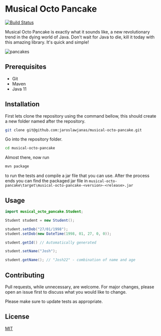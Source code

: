 # Musical Octo Pancake

[![Build Status](https://app.travis-ci.com/jaroslawjanas/musical-octo-pancake.svg?branch=master)](https://app.travis-ci.com/jaroslawjanas/musical-octo-pancake)

Musical Octo Pancake is exactly what it sounds like, a new revolutionary trend in the dying world of Java. Don't wait for Java to die, kill it today with this amazing library. It's quick and simple!

![pancakes](https://i.imgur.com/2KnUGad.png)

## Prerequisites
- Git
- Maven
- Java 11

## Installation

First lets clone the repository using the command bellow, this should create a new folder named after the repository.

```bash
git clone git@github.com:jaroslawjanas/musical-octo-pancake.git
```

Go into the repository folder.

```bash
cd musical-octo-pancake
```

Almost there, now run

```bash
mvn package
```

to run the tests and compile a jar file that you can use. After the process ends you can find the packaged jar file in `musical-octo-pancake\target\musical-octo-pancake-<version>-<release>.jar`

## Usage

```java
import musical_octo_pancake.Student;

Student student = new Student();

student.setDob("27/01/1998");
student.setDob(new DateTime(1998, 01, 27, 0, 0));

student.getId() // Automatically generated

student.setName("Josh");

student.getName(); // "Josh22" - combination of name and age
```

## Contributing
Pull requests, while unnecessary, are welcome. For major changes, please open an issue first to discuss what you would like to change.

Please make sure to update tests as appropriate.

## License
[MIT](https://choosealicense.com/licenses/mit/)
